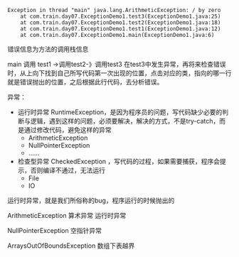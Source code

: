 ```
Exception in thread "main" java.lang.ArithmeticException: / by zero
	at com.train.day07.ExceptionDemo1.test3(ExceptionDemo1.java:25)
	at com.train.day07.ExceptionDemo1.test2(ExceptionDemo1.java:18)
	at com.train.day07.ExceptionDemo1.test1(ExceptionDemo1.java:12)
	at com.train.day07.ExceptionDemo1.main(ExceptionDemo1.java:6)
```

错误信息为方法的调用栈信息

main 调用 test1 ->调用test2-》调用test3 在test3中发生异常，再将来检查错误时，从上向下找到自己所写代码第一次出现的位置，点击对应的类，指向的哪一行就是错误抛出的位置，之后根据此行代码，去分析错误。



异常：

- 运行时异常 RuntimeException，是因为程序员的问题，写代码缺少必要的判断与逻辑，遇到这样的问题，必须要解决，解决的方式，不是try-catch，而是通过修改代码，避免这样的异常
  - ArithmeticException
  - NullPointerException 
  - ......
- 检查型异常 CheckedException ，写代码的过程，如果需要捕获，程序会提示，否则编译不通过，无法运行
  - File 
  - IO

运行时异常，就是我们所俗称的bug，程序运行的时候抛出的

ArithmeticException 算术异常    运行时异常

NullPointerException 空指针异常

ArraysOutOfBoundsException 数组下表越界  





